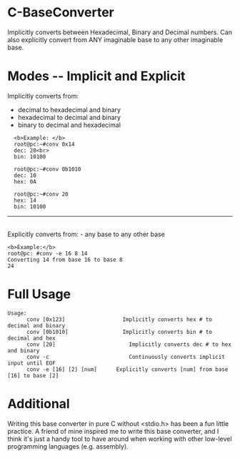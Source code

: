 # C-BaseConverter
Implicitly converts between Hexadecimal, Binary and Decimal numbers. Can also explicitly convert from ANY imaginable base to any other imaginable base. 

# Modes -- Implicit and Explicit
Implicitly converts from: 
  - decimal to hexadecimal and binary
  - hexadecimal to decimal and binary
  - binary to decimal and hexadecimal <br>

```
  <b>Example: </b>
  root@pc:~#conv 0x14
  dec: 20<br>
  bin: 10100
  
  root@pc:~#conv 0b1010
  dec: 10
  hex: 0A
  
  root@pc:~#conv 20
  hex: 14
  bin: 10100
 ```
<hr><br>
Explicitly converts from: 
  - any base to any other base

  ```
  <b>Example:</b>
  root@pc: #conv -e 16 8 14 
  Converting 14 from base 16 to base 8
  24
  ```
  
# Full Usage
```
Usage:
	  conv [0x123]			        Implicitly converts hex # to decimal and binary
	  conv [0b1010]			        Implicitly converts bin # to decimal and hex
	  conv [20]  			          Implicitly converts dec # to hex and binary
	  conv -c    			          Continuously converts implicit input until EOF
	  conv -e [16] [2] [num]	  Explicitly converts [num] from base [16] to base [2]
```

# Additional
Writing this base converter in pure C without <stdio.h> has been a fun little practice. A friend of mine inspired me to write this base converter, and I think it's just a handy tool to have around when working with other low-level programming languages (e.g. assembly). 
